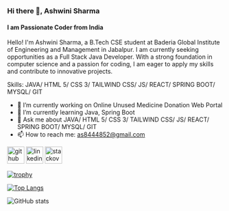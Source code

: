 ### Hi there 👋, Ashwini Sharma
#### I am Passionate Coder from India
Hello! I'm Ashwini Sharma, a B.Tech CSE student at Baderia Global Institute of Engineering and Management in Jabalpur. I am currently seeking opportunities as a Full Stack Java Developer. With a strong foundation in computer science and a passion for coding, I am eager to apply my skills and contribute to innovative projects. 

Skills: JAVA/ HTML 5/ CSS 3/ TAILWIND CSS/ JS/  REACT/ SPRING BOOT/ MYSQL/ GIT

- 🔭 I’m currently working on Online Unused Medicine Donation Web Portal 
- 🌱 I’m currently learning Java, Spring Boot 
- 💬 Ask me about JAVA/ HTML 5/ CSS 3/ TAILWIND CSS/ JS/  REACT/ SPRING BOOT/ MYSQL/ GIT 
- 📫 How to reach me: as8444852@gmail.com 


[<img src='https://cdn.jsdelivr.net/npm/simple-icons@3.0.1/icons/github.svg' alt='github' height='40'>](https://github.com/ashwinisharma-17)  [<img src='https://cdn.jsdelivr.net/npm/simple-icons@3.0.1/icons/linkedin.svg' alt='linkedin' height='40'>](https://www.linkedin.com/in/https://www.linkedin.com/in/ashwini-sharma-a20a22205//)  [<img src='https://cdn.jsdelivr.net/npm/simple-icons@3.0.1/icons/stackoverflow.svg' alt='stackoverflow' height='40'>](https://stackoverflow.com/users/https://stackoverflow.com/users/22433870/ashwini-sharma)  

[![trophy](https://github-profile-trophy.vercel.app/?username=ashwinisharma-17)](https://github.com/ryo-ma/github-profile-trophy)

[![Top Langs](https://github-readme-stats.vercel.app/api/top-langs/?username=ashwinisharma-17)](https://github.com/anuraghazra/github-readme-stats)

![GitHub stats](https://github-readme-stats.vercel.app/api?username=ashwinisharma-17&show_icons=true&count_private=true)  

